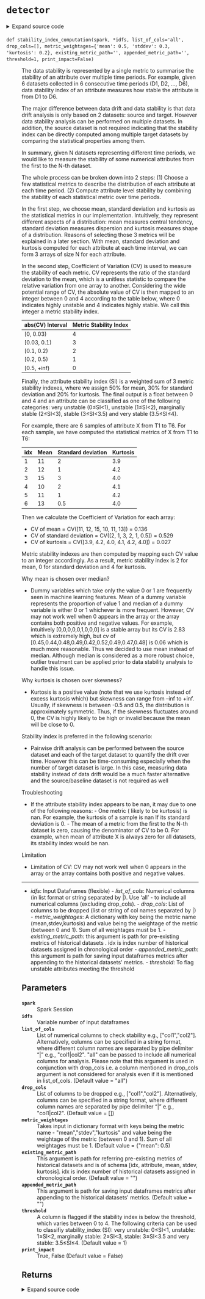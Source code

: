 # <code>detector</code>
<details class="source">
<summary>
<span>Expand source code</span>
</summary>
<pre>
```python
# coding=utf-8

from __future__ import division, print_function

import numpy as np
import pandas as pd
import pyspark
from loguru import logger
from pyspark.sql import SparkSession, DataFrame
from pyspark.sql import functions as F
from pyspark.sql import types as T
from scipy.stats import variation
import sympy as sp

from anovos.data_ingest.data_ingest import concatenate_dataset
from anovos.data_transformer.transformers import attribute_binning
from anovos.shared.utils import attributeType_segregation
from .distances import hellinger, psi, js_divergence, ks
from .validations import check_distance_method, check_list_of_columns


@check_distance_method
@check_list_of_columns
def statistics(
    spark: SparkSession,
    idf_target: DataFrame,
    idf_source: DataFrame,
    *,
    list_of_cols: list = "all",
    drop_cols: list = None,
    method_type: str = "PSI",
    bin_method: str = "equal_range",
    bin_size: int = 10,
    threshold: float = 0.1,
    pre_existing_source: bool = False,
    source_path: str = "NA",
    model_directory: str = "drift_statistics",
    print_impact: bool = False,
):
    """When the performance of a deployed machine learning model degrades in production, one potential reason is that
    the data used in training and prediction are not following the same distribution.

    Data drift mainly includes the following manifestations:

    - Covariate shift: training and test data follow different distributions. For example, An algorithm predicting
    income that is trained on younger population but tested on older population. - Prior probability shift: change of
    prior probability. For example in a spam classification problem, the proportion of spam emails changes from 0.2
    in training data to 0.6 in testing data. - Concept shift: the distribution of the target variable changes given
    fixed input values. For example in the same spam classification problem, emails tagged as spam in training data
    are more likely to be tagged as non-spam in testing data.

    In our module, we mainly focus on covariate shift detection.

    In summary, given 2 datasets, source and target datasets, we would like to quantify the drift of some numerical
    attributes from source to target datasets. The whole process can be broken down into 2 steps: (1) convert each
    attribute of interest in source and target datasets into source and target probability distributions. (2)
    calculate the statistical distance between source and target distributions for each attribute.

    In the first step, attribute_binning is firstly performed to bin the numerical attributes of the source dataset,
    which requires two input variables: bin_method and bin_size. The same binning method is applied on the target
    dataset to align two results. The probability distributions are computed by dividing the frequency of each bin by
    the total frequency.

    In the second step, 4 choices of statistical metrics are provided to measure the data drift of an attribute from
    source to target distribution: Population Stability Index (PSI), Jensen-Shannon Divergence (JSD),
    Hellinger Distance (HD) and Kolmogorov-Smirnov Distance (KS).

    They are calculated as below:
    For two discrete probability distributions *P=(p_1,…,p_k)* and *Q=(q_1,…,q_k),*

    ![https://raw.githubusercontent.com/anovos/anovos-docs/main/docs/assets/drift_stats_formulae.png](https://raw.githubusercontent.com/anovos/anovos-docs/main/docs/assets/drift_stats_formulae.png)

    A threshold can be set to flag out drifted attributes. If multiple statistical metrics have been calculated,
    an attribute will be marked as drifted if any of its statistical metric is larger than the threshold.

    This function can be used in many scenarios. For example:

    1. Attribute level data drift can be analysed together with the attribute importance of a machine learning model.
    The more important an attribute is, the more attention it needs to be given if drift presents. 2. To analyse data
    drift over time, one can treat one dataset as the source / baseline dataset and multiple datasets as the target
    datasets. Drift analysis can be performed between the source dataset and each of the target dataset to quantify
    the drift over time.

    ---------

    - *idf_target*: Input target Dataframe - *idf_source*: Input source Dataframe - *list_of_cols*: List of columns
    to check drift (list or string of col names separated by |). Use ‘all’ - to include all non-array columns (
    excluding drop_cols). - *drop_cols*: List of columns to be dropped (list or string of col names separated by |) -
    method: PSI, JSD, HD, KS (list or string of methods separated by |). Use ‘all’ - to calculate all metrics. -
    *bin_method*: equal_frequency or equal_range - *bin_size*: 10 - 20 (recommended for PSI), >100 (other method
    types) - *threshold*: To flag attributes meeting drift threshold - *pre_existing_source*: True if binning model &
    frequency counts/attribute exists already, False Otherwise. - *source_path*: If pre_existing_source is True,
    this argument is path for the source dataset details - drift_statistics folder. drift_statistics folder must
    contain attribute_binning & frequency_counts folders. If pre_existing_source is False, this argument can be used
    for saving the details. Default "NA" for temporarily saving source dataset attribute_binning folder

    Parameters
    ----------
    spark
        Spark Session
    idf_target
        Input Dataframe
    idf_source
        Baseline/Source Dataframe. This argument is ignored if pre_existing_source is True.
    list_of_cols
        List of columns to check drift e.g., ["col1","col2"].
        Alternatively, columns can be specified in a string format,
        where different column names are separated by pipe delimiter “|” e.g., "col1|col2".
        "all" can be passed to include all (non-array) columns for analysis.
        Please note that this argument is used in conjunction with drop_cols i.e. a column mentioned in
        drop_cols argument is not considered for analysis even if it is mentioned in list_of_cols.
    drop_cols
        List of columns to be dropped e.g., ["col1","col2"].
        Alternatively, columns can be specified in a string format,
        where different column names are separated by pipe delimiter “|” e.g., "col1|col2".
    method_type
        PSI", "JSD", "HD", "KS","all".
        "all" can be passed to calculate all drift metrics.
        One or more methods can be passed in a form of list or string where different metrics are separated
        by pipe delimiter “|” e.g. ["PSI", "JSD"] or "PSI|JSD"
    bin_method
        equal_frequency", "equal_range".
        In "equal_range" method, each bin is of equal size/width and in "equal_frequency", each bin
        has equal no. of rows, though the width of bins may vary.
    bin_size
        Number of bins for creating histogram
    threshold
        A column is flagged if any drift metric is above the threshold.
    pre_existing_source
        Boolean argument – True or False. True if the drift_statistics folder (binning model &
        frequency counts for each attribute) exists already, False Otherwise.
    source_path
        If pre_existing_source is False, this argument can be used for saving the drift_statistics folder.
        The drift_statistics folder will have attribute_binning (binning model) & frequency_counts sub-folders.
        If pre_existing_source is True, this argument is path for referring the drift_statistics folder.
        Default "NA" for temporarily saving source dataset attribute_binning folder.
    model_directory
        If pre_existing_source is False, this argument can be used for saving the drift stats to folder.
        The default drift statics directory is drift_statistics folder will have attribute_binning
        If pre_existing_source is True, this argument is model_directory for referring the drift statistics dir.
        Default "drift_statistics" for temporarily saving source dataset attribute_binning folder.
    print_impact
        True, False
    spark
        type spark: SparkSession
    idf_target
        type idf_target: DataFrame
    idf_source
        type idf_source: DataFrame
    spark: SparkSession

    idf_target: DataFrame

    idf_source: DataFrame

    list_of_cols: list
         (Default value = "all")
    drop_cols: list
         (Default value = None)
    method_type: str
         (Default value = "PSI")
    bin_method: str
         (Default value = "equal_range")
    bin_size: int
         (Default value = 10)
    threshold: float
         (Default value = 0.1)
    pre_existing_source: bool
         (Default value = False)
    source_path: str
         (Default value = "NA")
    model_directory: str
         (Default value = "drift_statistics")
    print_impact: bool
         (Default value = False)

    Returns
    -------

    """
    drop_cols = drop_cols or []
    num_cols = attributeType_segregation(idf_target.select(list_of_cols))[0]

    if not pre_existing_source:
        source_bin = attribute_binning(
            spark,
            idf_source,
            list_of_cols=num_cols,
            method_type=bin_method,
            bin_size=bin_size,
            pre_existing_model=False,
            model_path=source_path + "/" + model_directory,
        )
        source_bin.persist(pyspark.StorageLevel.MEMORY_AND_DISK).count()

    target_bin = attribute_binning(
        spark,
        idf_target,
        list_of_cols=num_cols,
        method_type=bin_method,
        bin_size=bin_size,
        pre_existing_model=True,
        model_path=source_path + "/" + model_directory,
    )

    target_bin.persist(pyspark.StorageLevel.MEMORY_AND_DISK).count()
    result = {"attribute": [], "flagged": []}

    for method in method_type:
        result[method] = []

    for i in list_of_cols:
        if pre_existing_source:
            x = spark.read.csv(
                source_path + "/" + model_directory + "/frequency_counts/" + i,
                header=True,
                inferSchema=True,
            )
        else:
            x = (
                source_bin.groupBy(i)
                .agg((F.count(i) / idf_source.count()).alias("p"))
                .fillna(-1)
            )
            x.coalesce(1).write.csv(
                source_path + "/" + model_directory + "/frequency_counts/" + i,
                header=True,
                mode="overwrite",
            )

        y = (
            target_bin.groupBy(i)
            .agg((F.count(i) / idf_target.count()).alias("q"))
            .fillna(-1)
        )

        xy = (
            x.join(y, i, "full_outer")
            .fillna(0.0001, subset=["p", "q"])
            .replace(0, 0.0001)
            .orderBy(i)
        )
        p = np.array(xy.select("p").rdd.flatMap(lambda x: x).collect())
        q = np.array(xy.select("q").rdd.flatMap(lambda x: x).collect())

        result["attribute"].append(i)
        counter = 0

        for idx, method in enumerate(method_type):
            drift_function = {
                "PSI": psi,
                "JSD": js_divergence,
                "HD": hellinger,
                "KS": ks,
            }
            metric = float(round(drift_function[method](p, q), 4))
            result[method].append(metric)
            if counter == 0:
                if metric > threshold:
                    result["flagged"].append(1)
                    counter = 1
            if (idx == (len(method_type) - 1)) & (counter == 0):
                result["flagged"].append(0)

    odf = (
        spark.createDataFrame(
            pd.DataFrame.from_dict(result, orient="index").transpose()
        )
        .select(["attribute"] + method_type + ["flagged"])
        .orderBy(F.desc("flagged"))
    )

    if print_impact:
        logger.info("All Attributes:")
        odf.show(len(list_of_cols))
        logger.info("Attributes meeting Data Drift threshold:")
        drift = odf.where(F.col("flagged") == 1)
        drift.show(drift.count())

    return odf


def stability_index_computation(
    spark,
    *idfs,
    list_of_cols="all",
    drop_cols=[],
    metric_weightages={"mean": 0.5, "stddev": 0.3, "kurtosis": 0.2},
    existing_metric_path="",
    appended_metric_path="",
    threshold=1,
    print_impact=False,
):
    """The data stability is represented by a single metric to summarise the stability of an attribute over multiple
    time periods. For example, given 6 datasets collected in 6 consecutive time periods (D1, D2, …, D6),
    data stability index of an attribute measures how stable the attribute is from D1 to D6.

    The major difference between data drift and data stability is that data drift analysis is only based on 2
    datasets: source and target. However data stability analysis can be performed on multiple datasets. In addition,
    the source dataset is not required indicating that the stability index can be directly computed among multiple
    target datasets by comparing the statistical properties among them.

    In summary, given N datasets representing different time periods, we would like to measure the stability of some
    numerical attributes from the first to the N-th dataset.

    The whole process can be broken down into 2 steps: (1) Choose a few statistical metrics to describe the
    distribution of each attribute at each time period. (2) Compute attribute level stability by combining the
    stability of each statistical metric over time periods.

    In the first step, we choose mean, standard deviation and kurtosis as the statistical metrics in our
    implementation. Intuitively, they represent different aspects of a distribution: mean measures central tendency,
    standard deviation measures dispersion and kurtosis measures shape of a distribution. Reasons of selecting those
    3 metrics will be explained in a later section. With mean, standard deviation and kurtosis computed for each
    attribute at each time interval, we can form 3 arrays of size N for each attribute.

    In the second step, Coefficient of Variation (CV) is used to measure the stability of each metric. CV represents
    the ratio of the standard deviation to the mean, which is a unitless statistic to compare the relative variation
    from one array to another. Considering the wide potential range of CV, the absolute value of CV is then mapped to
    an integer between 0 and 4 according to the table below, where 0 indicates highly unstable and 4 indicates highly
    stable. We call this integer a metric stability index.

    | abs(CV) Interval | Metric Stability Index |
    |------------------|------------------------|
    | [0, 0.03)        | 4                      |
    | [0.03, 0.1)      | 3                      |
    | [0.1, 0.2)       | 2                      |
    | [0.2, 0.5)       | 1                      |
    | [0.5, +inf)      | 0                      |


    Finally, the attribute stability index (SI) is a weighted sum of 3 metric stability indexes, where we assign 50%
    for mean, 30% for standard deviation and 20% for kurtosis. The final output is a float between 0 and 4 and an
    attribute can be classified as one of the following categories: very unstable (0≤SI<1), unstable (1≤SI<2),
    marginally stable (2≤SI<3), stable (3≤SI<3.5) and very stable (3.5≤SI≤4).

    For example, there are 6 samples of attribute X from T1 to T6. For each sample, we have computed the statistical
    metrics of X from T1 to T6:

    | idx | Mean | Standard deviation | Kurtosis |
    |-----|------|--------------------|----------|
    | 1   | 11   | 2                  | 3.9      |
    | 2   | 12   | 1                  | 4.2      |
    | 3   | 15   | 3                  | 4.0      |
    | 4   | 10   | 2                  | 4.1      |
    | 5   | 11   | 1                  | 4.2      |
    | 6   | 13   | 0.5                | 4.0      |

    Then we calculate the Coefficient of Variation for each array:

    - CV of mean = CV([11, 12, 15, 10, 11, 13]) = 0.136
    - CV of standard deviation = CV([2, 1, 3, 2, 1, 0.5]) = 0.529
    - CV of kurtosis = CV([3.9, 4.2, 4.0, 4.1, 4.2, 4.0]) = 0.027

    Metric stability indexes are then computed by mapping each CV value to an integer accordingly. As a result,
    metric stability index is 2 for mean, 0 for standard deviation and 4 for kurtosis.

    Why mean is chosen over median?

    - Dummy variables which take only the value 0 or 1 are frequently seen in machine learning features. Mean of a
    dummy variable represents the proportion of value 1 and median of a dummy variable is either 0 or 1 whichever is
    more frequent. However, CV may not work well when 0 appears in the array or the array contains both positive and
    negative values. For example, intuitively [0,0,0,0,0,1,0,0,0] is a stable array but its CV is 2.83 which is
    extremely high, but cv of [0.45,0.44,0.48,0.49,0.42,0.52,0.49,0.47,0.48] is 0.06 which is much more reasonable.
    Thus we decided to use mean instead of median. Although median is considered as a more robust choice,
    outlier treatment can be applied prior to data stability analysis to handle this issue.

    Why kurtosis is chosen over skewness?

    - Kurtosis is a positive value (note that we use kurtosis instead of excess kurtosis which) but skewness can
    range from –inf to +inf. Usually, if skewness is between -0.5 and 0.5, the distribution is approximately
    symmetric. Thus, if the skewness fluctuates around 0, the CV is highly likely to be high or invalid because the
    mean will be close to 0.

    Stability index is preferred in the following scenario:

    - Pairwise drift analysis can be performed between the source dataset and each of the target dataset to quantify
    the drift over time. However this can be time-consuming especially when the number of target dataset is large. In
    this case, measuring data stability instead of data drift would be a much faster alternative and the
    source/baseline dataset is not required as well

    Troubleshooting

    - If the attribute stability index appears to be nan, it may due to one of the following reasons: - One metric (
    likely to be kurtosis) is nan. For example, the kurtosis of a sample is nan If its standard deviation is 0. - The
    mean of a metric from the first to the N-th dataset is zero, causing the denominator of CV to be 0. For example,
    when mean of attribute X is always zero for all datasets, its stability index would be nan.

    Limitation

    - Limitation of CV: CV may not work well when 0 appears in the array or the array contains both positive and
    negative values.

    ------

    - *idfs*: Input Dataframes (flexible) - *list_of_cols*: Numerical columns (in list format or string separated by
    |). Use ‘all’ - to include all numerical columns (excluding drop_cols). - *drop_cols*: List of columns to be
    dropped (list or string of col names separated by |) - *metric_weightages*: A dictionary with key being the
    metric name (mean,stdev,kurtosis) and value being the weightage of the metric (between 0 and 1). Sum of all
    weightages must be 1. - *existing_metric_path*: this argument is path for pre-existing metrics of historical
    datasets  <idx,attribute,mean,stdev,kurtosis>. idx is index number of historical datasets assigned in
    chronological order - *appended_metric_path*: this argument is path for saving input dataframes metrics after
    appending to the historical datasets' metrics. - *threshold*: To flag unstable attributes meeting the threshold


    Parameters
    ----------
    spark
        Spark Session
    idfs
        Variable number of input dataframes
    list_of_cols
        List of numerical columns to check stability e.g., ["col1","col2"].
        Alternatively, columns can be specified in a string format,
        where different column names are separated by pipe delimiter “|” e.g., "col1|col2".
        "all" can be passed to include all numerical columns for analysis.
        Please note that this argument is used in conjunction with drop_cols i.e. a column mentioned in
        drop_cols argument is not considered for analysis even if it is mentioned in list_of_cols. (Default value = "all")
    drop_cols
        List of columns to be dropped e.g., ["col1","col2"].
        Alternatively, columns can be specified in a string format,
        where different column names are separated by pipe delimiter “|” e.g., "col1|col2". (Default value = [])
    metric_weightages
        Takes input in dictionary format with keys being the metric name - "mean","stdev","kurtosis"
        and value being the weightage of the metric (between 0 and 1). Sum of all weightages must be 1.
         (Default value = {"mean": 0.5)
    existing_metric_path
        This argument is path for referring pre-existing metrics of historical datasets and is
        of schema [idx, attribute, mean, stdev, kurtosis].
        idx is index number of historical datasets assigned in chronological order. (Default value = "")
    appended_metric_path
        This argument is path for saving input dataframes metrics after appending to the
        historical datasets' metrics. (Default value = "")
    threshold
        A column is flagged if the stability index is below the threshold, which varies between 0 to 4.
        The following criteria can be used to classifiy stability_index (SI): very unstable: 0≤SI<1,
        unstable: 1≤SI<2, marginally stable: 2≤SI<3, stable: 3≤SI<3.5 and very stable: 3.5≤SI≤4. (Default value = 1)
    print_impact
        True, False (Default value = False)


    Returns
    -------

    """

    num_cols = attributeType_segregation(idfs[0])[0]
    if list_of_cols == "all":
        list_of_cols = num_cols
    if isinstance(list_of_cols, str):
        list_of_cols = [x.strip() for x in list_of_cols.split("|")]
    if isinstance(drop_cols, str):
        drop_cols = [x.strip() for x in drop_cols.split("|")]

    list_of_cols = list(set([e for e in list_of_cols if e not in drop_cols]))

    if any(x not in num_cols for x in list_of_cols) | (len(list_of_cols) == 0):
        raise TypeError("Invalid input for Column(s)")

    if (
        round(
            metric_weightages.get("mean", 0)
            + metric_weightages.get("stddev", 0)
            + metric_weightages.get("kurtosis", 0),
            3,
        )
        != 1
    ):
        raise ValueError(
            "Invalid input for metric weightages. Either metric name is incorrect or sum of metric weightages is not 1.0"
        )

    if existing_metric_path:
        existing_metric_df = spark.read.csv(
            existing_metric_path, header=True, inferSchema=True
        )
        dfs_count = existing_metric_df.select(F.max(F.col("idx"))).first()[0]
    else:
        schema = T.StructType(
            [
                T.StructField("idx", T.IntegerType(), True),
                T.StructField("attribute", T.StringType(), True),
                T.StructField("mean", T.DoubleType(), True),
                T.StructField("stddev", T.DoubleType(), True),
                T.StructField("kurtosis", T.DoubleType(), True),
            ]
        )
        existing_metric_df = spark.sparkContext.emptyRDD().toDF(schema)
        dfs_count = 0

    metric_ls = []
    for idf in idfs:
        for i in list_of_cols:
            mean, stddev, kurtosis = idf.select(
                F.mean(i), F.stddev(i), F.kurtosis(i)
            ).first()
            metric_ls.append(
                [dfs_count + 1, i, mean, stddev, kurtosis + 3.0 if kurtosis else None]
            )
        dfs_count += 1

    new_metric_df = spark.createDataFrame(
        metric_ls, schema=("idx", "attribute", "mean", "stddev", "kurtosis")
    )
    appended_metric_df = concatenate_dataset(existing_metric_df, new_metric_df)

    if appended_metric_path:
        appended_metric_df.coalesce(1).write.csv(
            appended_metric_path, header=True, mode="overwrite"
        )

    result = []
    for i in list_of_cols:
        i_output = [i]
        for metric in ["mean", "stddev", "kurtosis"]:
            metric_stats = (
                appended_metric_df.where(F.col("attribute") == i)
                .orderBy("idx")
                .select(metric)
                .fillna(np.nan)
                .rdd.flatMap(list)
                .collect()
            )
            metric_cv = round(float(variation([a for a in metric_stats])), 4) or None
            i_output.append(metric_cv)
        result.append(i_output)

    schema = T.StructType(
        [
            T.StructField("attribute", T.StringType(), True),
            T.StructField("mean_cv", T.FloatType(), True),
            T.StructField("stddev_cv", T.FloatType(), True),
            T.StructField("kurtosis_cv", T.FloatType(), True),
        ]
    )

    odf = spark.createDataFrame(result, schema=schema)

    def score_cv(cv, thresholds=[0.03, 0.1, 0.2, 0.5]):
        """

        Parameters
        ----------
        cv

        thresholds

        Returns
        -------

        """
        if cv is None:
            return None
        else:
            cv = abs(cv)
            stability_index = [4, 3, 2, 1, 0]
            for i, thresh in enumerate(thresholds):
                if cv < thresh:
                    return stability_index[i]
            return stability_index[-1]

    f_score_cv = F.udf(score_cv, T.IntegerType())

    odf = (
        odf.replace(np.nan, None)
        .withColumn("mean_si", f_score_cv(F.col("mean_cv")))
        .withColumn("stddev_si", f_score_cv(F.col("stddev_cv")))
        .withColumn("kurtosis_si", f_score_cv(F.col("kurtosis_cv")))
        .withColumn(
            "stability_index",
            F.round(
                (
                    F.col("mean_si") * metric_weightages.get("mean", 0)
                    + F.col("stddev_si") * metric_weightages.get("stddev", 0)
                    + F.col("kurtosis_si") * metric_weightages.get("kurtosis", 0)
                ),
                4,
            ),
        )
        .withColumn(
            "flagged",
            F.when(
                (F.col("stability_index") < threshold)
                | (F.col("stability_index").isNull()),
                1,
            ).otherwise(0),
        )
    )

    if print_impact:
        logger.info("All Attributes:")
        odf.show(len(list_of_cols))
        logger.info("Potential Unstable Attributes:")
        unstable = odf.where(F.col("flagged") == 1)
        unstable.show(unstable.count())

    return odf


def feature_stability_estimation(
    spark,
    attribute_stats,
    attribute_transformation,
    metric_weightages={"mean": 0.5, "stddev": 0.3, "kurtosis": 0.2},
    threshold=1,
    print_impact=False,
):
    """

    Parameters
    ----------
    spark
        Spark Session
    attribute_stats
        Spark dataframe. The intermediate dataframe saved by running function
        stabilityIndex_computation with schema [idx, attribute, mean, stddev, kurtosis].
        It should contain all the attributes used in argument attribute_transformation.
    attribute_transformation
        Takes input in dictionary format: each key-value combination represents one
        new feature. Each key is a string containing all the attributes involved in
        the new feature seperated by '|'. Each value is the transformation of the
        attributes in string. For example, {'X|Y|Z': 'X**2+Y/Z', 'A': 'log(A)'}
    metric_weightages
        Takes input in dictionary format with keys being the metric name - "mean","stdev","kurtosis"
        and value being the weightage of the metric (between 0 and 1). Sum of all weightages must be 1. (Default value = {"mean": 0.5)
    threshold
        A column is flagged if the stability index is below the threshold, which varies between 0 to 4.
        The following criteria can be used to classifiy stability_index (SI): very unstable: 0≤SI<1,
        unstable: 1≤SI<2, marginally stable: 2≤SI<3, stable: 3≤SI<3.5 and very stable: 3.5≤SI≤4. (Default value = 1)
    print_impact
        True, False (Default value = False)

    Returns
    -------

    """

    def stats_estimation(attributes, transformation, mean, stddev):
        """

        Parameters
        ----------
        attributes

        transformation

        mean

        stddev


        Returns
        -------

        """
        attribute_means = list(zip(attributes, mean))
        first_dev = []
        second_dev = []
        est_mean = 0
        est_var = 0
        for attr, s in zip(attributes, stddev):
            first_dev = sp.diff(transformation, attr)
            second_dev = sp.diff(transformation, attr, 2)

            est_mean += s**2 * second_dev.subs(attribute_means) / 2
            est_var += s**2 * (first_dev.subs(attribute_means)) ** 2

        transformation = sp.parse_expr(transformation)
        est_mean += transformation.subs(attribute_means)

        return [float(est_mean), float(est_var)]

    f_stats_estimation = F.udf(stats_estimation, T.ArrayType(T.FloatType()))

    index = (
        attribute_stats.select("idx")
        .distinct()
        .orderBy("idx")
        .rdd.flatMap(list)
        .collect()
    )
    attribute_names = list(attribute_transformation.keys())
    transformations = list(attribute_transformation.values())

    feature_metric = []
    for attributes, transformation in zip(attribute_names, transformations):
        attributes = [x.strip() for x in attributes.split("|")]
        for idx in index:
            attr_mean_list, attr_stddev_list = [], []
            for attr in attributes:
                df_temp = attribute_stats.where(
                    (F.col("idx") == idx) & (F.col("attribute") == attr)
                )
                if df_temp.count() == 0:
                    raise TypeError(
                        "Invalid input for attribute_stats: all involved attributes must have available statistics across all time periods (idx)"
                    )
                attr_mean_list.append(
                    df_temp.select("mean").rdd.flatMap(lambda x: x).collect()[0]
                )
                attr_stddev_list.append(
                    df_temp.select("stddev").rdd.flatMap(lambda x: x).collect()[0]
                )
            feature_metric.append(
                [idx, transformation, attributes, attr_mean_list, attr_stddev_list]
            )

    schema = T.StructType(
        [
            T.StructField("idx", T.IntegerType(), True),
            T.StructField("transformation", T.StringType(), True),
            T.StructField("attributes", T.ArrayType(T.StringType()), True),
            T.StructField("attr_mean_list", T.ArrayType(T.FloatType()), True),
            T.StructField("attr_stddev_list", T.ArrayType(T.FloatType()), True),
        ]
    )

    df_feature_metric = (
        spark.createDataFrame(feature_metric, schema=schema)
        .withColumn(
            "est_feature_stats",
            f_stats_estimation(
                "attributes", "transformation", "attr_mean_list", "attr_stddev_list"
            ),
        )
        .withColumn("est_feature_mean", F.col("est_feature_stats")[0])
        .withColumn("est_feature_stddev", F.sqrt(F.col("est_feature_stats")[1]))
        .select(
            "idx",
            "attributes",
            "transformation",
            "est_feature_mean",
            "est_feature_stddev",
        )
    )

    output = []
    for idx, i in enumerate(transformations):
        i_output = [i]
        for metric in ["est_feature_mean", "est_feature_stddev"]:
            metric_stats = (
                df_feature_metric.where(F.col("transformation") == i)
                .orderBy("idx")
                .select(metric)
                .fillna(np.nan)
                .rdd.flatMap(list)
                .collect()
            )
            metric_cv = round(float(variation([a for a in metric_stats])), 4) or None
            i_output.append(metric_cv)
        output.append(i_output)

    schema = T.StructType(
        [
            T.StructField("feature_formula", T.StringType(), True),
            T.StructField("mean_cv", T.FloatType(), True),
            T.StructField("stddev_cv", T.FloatType(), True),
        ]
    )

    odf = spark.createDataFrame(output, schema=schema)

    def score_cv(cv, thresholds=[0.03, 0.1, 0.2, 0.5]):
        """

        Parameters
        ----------
        cv

        thresholds

        Returns
        -------

        """
        if cv is None:
            return None
        else:
            cv = abs(cv)
            stability_index = [4, 3, 2, 1, 0]
            for i, thresh in enumerate(thresholds):
                if cv < thresh:
                    return stability_index[i]
            return stability_index[-1]

    f_score_cv = F.udf(score_cv, T.IntegerType())

    odf = (
        odf.replace(np.nan, None)
        .withColumn("mean_si", f_score_cv(F.col("mean_cv")))
        .withColumn("stddev_si", f_score_cv(F.col("stddev_cv")))
        .withColumn(
            "stability_index_lower_bound",
            F.round(
                F.col("mean_si") * metric_weightages.get("mean", 0)
                + F.col("stddev_si") * metric_weightages.get("stddev", 0),
                4,
            ),
        )
        .withColumn(
            "stability_index_upper_bound",
            F.round(
                F.col("stability_index_lower_bound")
                + 4 * metric_weightages.get("kurtosis", 0),
                4,
            ),
        )
        .withColumn(
            "flagged_lower",
            F.when(
                (F.col("stability_index_lower_bound") < threshold)
                | (F.col("stability_index_lower_bound").isNull()),
                1,
            ).otherwise(0),
        )
        .withColumn(
            "flagged_upper",
            F.when(
                (F.col("stability_index_upper_bound") < threshold)
                | (F.col("stability_index_upper_bound").isNull()),
                1,
            ).otherwise(0),
        )
    )

    if print_impact:
        logger.info("All Features:")
        odf.show(len(attribute_names), False)
        logger.info(
            "Potential Unstable Features Identified by Both Lower and Upper Bounds:"
        )
        unstable = odf.where(F.col("flagged_upper") == 1)
        unstable.show(unstable.count())

    return odf
```
</pre>
</details>
## Functions
<dl>
<dt id="anovos.drift.detector.feature_stability_estimation"><code class="name flex">
<span>def <span class="ident">feature_stability_estimation</span></span>(<span>spark, attribute_stats, attribute_transformation, metric_weightages={'mean': 0.5, 'stddev': 0.3, 'kurtosis': 0.2}, threshold=1, print_impact=False)</span>
</code></dt>
<dd>
<div class="desc"><h2 id="parameters">Parameters</h2>
<dl>
<dt><strong><code>spark</code></strong></dt>
<dd>Spark Session</dd>
<dt><strong><code>attribute_stats</code></strong></dt>
<dd>Spark dataframe. The intermediate dataframe saved by running function
stabilityIndex_computation with schema [idx, attribute, mean, stddev, kurtosis].
It should contain all the attributes used in argument attribute_transformation.</dd>
<dt><strong><code>attribute_transformation</code></strong></dt>
<dd>Takes input in dictionary format: each key-value combination represents one
new feature. Each key is a string containing all the attributes involved in
the new feature seperated by '|'. Each value is the transformation of the
attributes in string. For example, {'X|Y|Z': 'X**2+Y/Z', 'A': 'log(A)'}</dd>
<dt><strong><code>metric_weightages</code></strong></dt>
<dd>Takes input in dictionary format with keys being the metric name - "mean","stdev","kurtosis"
and value being the weightage of the metric (between 0 and 1). Sum of all weightages must be 1. (Default value = {"mean": 0.5)</dd>
<dt><strong><code>threshold</code></strong></dt>
<dd>A column is flagged if the stability index is below the threshold, which varies between 0 to 4.
The following criteria can be used to classifiy stability_index (SI): very unstable: 0≤SI&lt;1,
unstable: 1≤SI&lt;2, marginally stable: 2≤SI&lt;3, stable: 3≤SI&lt;3.5 and very stable: 3.5≤SI≤4. (Default value = 1)</dd>
<dt><strong><code>print_impact</code></strong></dt>
<dd>True, False (Default value = False)</dd>
</dl>
<h2 id="returns">Returns</h2></div>
<details class="source">
<summary>
<span>Expand source code</span>
</summary>
<pre>
```python
def feature_stability_estimation(
    spark,
    attribute_stats,
    attribute_transformation,
    metric_weightages={"mean": 0.5, "stddev": 0.3, "kurtosis": 0.2},
    threshold=1,
    print_impact=False,
):
    """

    Parameters
    ----------
    spark
        Spark Session
    attribute_stats
        Spark dataframe. The intermediate dataframe saved by running function
        stabilityIndex_computation with schema [idx, attribute, mean, stddev, kurtosis].
        It should contain all the attributes used in argument attribute_transformation.
    attribute_transformation
        Takes input in dictionary format: each key-value combination represents one
        new feature. Each key is a string containing all the attributes involved in
        the new feature seperated by '|'. Each value is the transformation of the
        attributes in string. For example, {'X|Y|Z': 'X**2+Y/Z', 'A': 'log(A)'}
    metric_weightages
        Takes input in dictionary format with keys being the metric name - "mean","stdev","kurtosis"
        and value being the weightage of the metric (between 0 and 1). Sum of all weightages must be 1. (Default value = {"mean": 0.5)
    threshold
        A column is flagged if the stability index is below the threshold, which varies between 0 to 4.
        The following criteria can be used to classifiy stability_index (SI): very unstable: 0≤SI<1,
        unstable: 1≤SI<2, marginally stable: 2≤SI<3, stable: 3≤SI<3.5 and very stable: 3.5≤SI≤4. (Default value = 1)
    print_impact
        True, False (Default value = False)

    Returns
    -------

    """

    def stats_estimation(attributes, transformation, mean, stddev):
        """

        Parameters
        ----------
        attributes

        transformation

        mean

        stddev


        Returns
        -------

        """
        attribute_means = list(zip(attributes, mean))
        first_dev = []
        second_dev = []
        est_mean = 0
        est_var = 0
        for attr, s in zip(attributes, stddev):
            first_dev = sp.diff(transformation, attr)
            second_dev = sp.diff(transformation, attr, 2)

            est_mean += s**2 * second_dev.subs(attribute_means) / 2
            est_var += s**2 * (first_dev.subs(attribute_means)) ** 2

        transformation = sp.parse_expr(transformation)
        est_mean += transformation.subs(attribute_means)

        return [float(est_mean), float(est_var)]

    f_stats_estimation = F.udf(stats_estimation, T.ArrayType(T.FloatType()))

    index = (
        attribute_stats.select("idx")
        .distinct()
        .orderBy("idx")
        .rdd.flatMap(list)
        .collect()
    )
    attribute_names = list(attribute_transformation.keys())
    transformations = list(attribute_transformation.values())

    feature_metric = []
    for attributes, transformation in zip(attribute_names, transformations):
        attributes = [x.strip() for x in attributes.split("|")]
        for idx in index:
            attr_mean_list, attr_stddev_list = [], []
            for attr in attributes:
                df_temp = attribute_stats.where(
                    (F.col("idx") == idx) & (F.col("attribute") == attr)
                )
                if df_temp.count() == 0:
                    raise TypeError(
                        "Invalid input for attribute_stats: all involved attributes must have available statistics across all time periods (idx)"
                    )
                attr_mean_list.append(
                    df_temp.select("mean").rdd.flatMap(lambda x: x).collect()[0]
                )
                attr_stddev_list.append(
                    df_temp.select("stddev").rdd.flatMap(lambda x: x).collect()[0]
                )
            feature_metric.append(
                [idx, transformation, attributes, attr_mean_list, attr_stddev_list]
            )

    schema = T.StructType(
        [
            T.StructField("idx", T.IntegerType(), True),
            T.StructField("transformation", T.StringType(), True),
            T.StructField("attributes", T.ArrayType(T.StringType()), True),
            T.StructField("attr_mean_list", T.ArrayType(T.FloatType()), True),
            T.StructField("attr_stddev_list", T.ArrayType(T.FloatType()), True),
        ]
    )

    df_feature_metric = (
        spark.createDataFrame(feature_metric, schema=schema)
        .withColumn(
            "est_feature_stats",
            f_stats_estimation(
                "attributes", "transformation", "attr_mean_list", "attr_stddev_list"
            ),
        )
        .withColumn("est_feature_mean", F.col("est_feature_stats")[0])
        .withColumn("est_feature_stddev", F.sqrt(F.col("est_feature_stats")[1]))
        .select(
            "idx",
            "attributes",
            "transformation",
            "est_feature_mean",
            "est_feature_stddev",
        )
    )

    output = []
    for idx, i in enumerate(transformations):
        i_output = [i]
        for metric in ["est_feature_mean", "est_feature_stddev"]:
            metric_stats = (
                df_feature_metric.where(F.col("transformation") == i)
                .orderBy("idx")
                .select(metric)
                .fillna(np.nan)
                .rdd.flatMap(list)
                .collect()
            )
            metric_cv = round(float(variation([a for a in metric_stats])), 4) or None
            i_output.append(metric_cv)
        output.append(i_output)

    schema = T.StructType(
        [
            T.StructField("feature_formula", T.StringType(), True),
            T.StructField("mean_cv", T.FloatType(), True),
            T.StructField("stddev_cv", T.FloatType(), True),
        ]
    )

    odf = spark.createDataFrame(output, schema=schema)

    def score_cv(cv, thresholds=[0.03, 0.1, 0.2, 0.5]):
        """

        Parameters
        ----------
        cv

        thresholds

        Returns
        -------

        """
        if cv is None:
            return None
        else:
            cv = abs(cv)
            stability_index = [4, 3, 2, 1, 0]
            for i, thresh in enumerate(thresholds):
                if cv < thresh:
                    return stability_index[i]
            return stability_index[-1]

    f_score_cv = F.udf(score_cv, T.IntegerType())

    odf = (
        odf.replace(np.nan, None)
        .withColumn("mean_si", f_score_cv(F.col("mean_cv")))
        .withColumn("stddev_si", f_score_cv(F.col("stddev_cv")))
        .withColumn(
            "stability_index_lower_bound",
            F.round(
                F.col("mean_si") * metric_weightages.get("mean", 0)
                + F.col("stddev_si") * metric_weightages.get("stddev", 0),
                4,
            ),
        )
        .withColumn(
            "stability_index_upper_bound",
            F.round(
                F.col("stability_index_lower_bound")
                + 4 * metric_weightages.get("kurtosis", 0),
                4,
            ),
        )
        .withColumn(
            "flagged_lower",
            F.when(
                (F.col("stability_index_lower_bound") < threshold)
                | (F.col("stability_index_lower_bound").isNull()),
                1,
            ).otherwise(0),
        )
        .withColumn(
            "flagged_upper",
            F.when(
                (F.col("stability_index_upper_bound") < threshold)
                | (F.col("stability_index_upper_bound").isNull()),
                1,
            ).otherwise(0),
        )
    )

    if print_impact:
        logger.info("All Features:")
        odf.show(len(attribute_names), False)
        logger.info(
            "Potential Unstable Features Identified by Both Lower and Upper Bounds:"
        )
        unstable = odf.where(F.col("flagged_upper") == 1)
        unstable.show(unstable.count())

    return odf
```
</pre>
</details>
</dd>
<dt id="anovos.drift.detector.stability_index_computation"><code class="name flex">
<span>def <span class="ident">stability_index_computation</span></span>(<span>spark, *idfs, list_of_cols='all', drop_cols=[], metric_weightages={'mean': 0.5, 'stddev': 0.3, 'kurtosis': 0.2}, existing_metric_path='', appended_metric_path='', threshold=1, print_impact=False)</span>
</code></dt>
<dd>
<div class="desc"><p>The data stability is represented by a single metric to summarise the stability of an attribute over multiple
time periods. For example, given 6 datasets collected in 6 consecutive time periods (D1, D2, …, D6),
data stability index of an attribute measures how stable the attribute is from D1 to D6.</p>
<p>The major difference between data drift and data stability is that data drift analysis is only based on 2
datasets: source and target. However data stability analysis can be performed on multiple datasets. In addition,
the source dataset is not required indicating that the stability index can be directly computed among multiple
target datasets by comparing the statistical properties among them.</p>
<p>In summary, given N datasets representing different time periods, we would like to measure the stability of some
numerical attributes from the first to the N-th dataset.</p>
<p>The whole process can be broken down into 2 steps: (1) Choose a few statistical metrics to describe the
distribution of each attribute at each time period. (2) Compute attribute level stability by combining the
stability of each statistical metric over time periods.</p>
<p>In the first step, we choose mean, standard deviation and kurtosis as the statistical metrics in our
implementation. Intuitively, they represent different aspects of a distribution: mean measures central tendency,
standard deviation measures dispersion and kurtosis measures shape of a distribution. Reasons of selecting those
3 metrics will be explained in a later section. With mean, standard deviation and kurtosis computed for each
attribute at each time interval, we can form 3 arrays of size N for each attribute.</p>
<p>In the second step, Coefficient of Variation (CV) is used to measure the stability of each metric. CV represents
the ratio of the standard deviation to the mean, which is a unitless statistic to compare the relative variation
from one array to another. Considering the wide potential range of CV, the absolute value of CV is then mapped to
an integer between 0 and 4 according to the table below, where 0 indicates highly unstable and 4 indicates highly
stable. We call this integer a metric stability index.</p>
<table>
<thead>
<tr>
<th>abs(CV) Interval</th>
<th>Metric Stability Index</th>
</tr>
</thead>
<tbody>
<tr>
<td>[0, 0.03)</td>
<td>4</td>
</tr>
<tr>
<td>[0.03, 0.1)</td>
<td>3</td>
</tr>
<tr>
<td>[0.1, 0.2)</td>
<td>2</td>
</tr>
<tr>
<td>[0.2, 0.5)</td>
<td>1</td>
</tr>
<tr>
<td>[0.5, +inf)</td>
<td>0</td>
</tr>
</tbody>
</table>
<p>Finally, the attribute stability index (SI) is a weighted sum of 3 metric stability indexes, where we assign 50%
for mean, 30% for standard deviation and 20% for kurtosis. The final output is a float between 0 and 4 and an
attribute can be classified as one of the following categories: very unstable (0≤SI&lt;1), unstable (1≤SI&lt;2),
marginally stable (2≤SI&lt;3), stable (3≤SI&lt;3.5) and very stable (3.5≤SI≤4).</p>
<p>For example, there are 6 samples of attribute X from T1 to T6. For each sample, we have computed the statistical
metrics of X from T1 to T6:</p>
<table>
<thead>
<tr>
<th>idx</th>
<th>Mean</th>
<th>Standard deviation</th>
<th>Kurtosis</th>
</tr>
</thead>
<tbody>
<tr>
<td>1</td>
<td>11</td>
<td>2</td>
<td>3.9</td>
</tr>
<tr>
<td>2</td>
<td>12</td>
<td>1</td>
<td>4.2</td>
</tr>
<tr>
<td>3</td>
<td>15</td>
<td>3</td>
<td>4.0</td>
</tr>
<tr>
<td>4</td>
<td>10</td>
<td>2</td>
<td>4.1</td>
</tr>
<tr>
<td>5</td>
<td>11</td>
<td>1</td>
<td>4.2</td>
</tr>
<tr>
<td>6</td>
<td>13</td>
<td>0.5</td>
<td>4.0</td>
</tr>
</tbody>
</table>
<p>Then we calculate the Coefficient of Variation for each array:</p>
<ul>
<li>CV of mean = CV([11, 12, 15, 10, 11, 13]) = 0.136</li>
<li>CV of standard deviation = CV([2, 1, 3, 2, 1, 0.5]) = 0.529</li>
<li>CV of kurtosis = CV([3.9, 4.2, 4.0, 4.1, 4.2, 4.0]) = 0.027</li>
</ul>
<p>Metric stability indexes are then computed by mapping each CV value to an integer accordingly. As a result,
metric stability index is 2 for mean, 0 for standard deviation and 4 for kurtosis.</p>
<p>Why mean is chosen over median?</p>
<ul>
<li>Dummy variables which take only the value 0 or 1 are frequently seen in machine learning features. Mean of a
dummy variable represents the proportion of value 1 and median of a dummy variable is either 0 or 1 whichever is
more frequent. However, CV may not work well when 0 appears in the array or the array contains both positive and
negative values. For example, intuitively [0,0,0,0,0,1,0,0,0] is a stable array but its CV is 2.83 which is
extremely high, but cv of [0.45,0.44,0.48,0.49,0.42,0.52,0.49,0.47,0.48] is 0.06 which is much more reasonable.
Thus we decided to use mean instead of median. Although median is considered as a more robust choice,
outlier treatment can be applied prior to data stability analysis to handle this issue.</li>
</ul>
<p>Why kurtosis is chosen over skewness?</p>
<ul>
<li>Kurtosis is a positive value (note that we use kurtosis instead of excess kurtosis which) but skewness can
range from –inf to +inf. Usually, if skewness is between -0.5 and 0.5, the distribution is approximately
symmetric. Thus, if the skewness fluctuates around 0, the CV is highly likely to be high or invalid because the
mean will be close to 0.</li>
</ul>
<p>Stability index is preferred in the following scenario:</p>
<ul>
<li>Pairwise drift analysis can be performed between the source dataset and each of the target dataset to quantify
the drift over time. However this can be time-consuming especially when the number of target dataset is large. In
this case, measuring data stability instead of data drift would be a much faster alternative and the
source/baseline dataset is not required as well</li>
</ul>
<p>Troubleshooting</p>
<ul>
<li>If the attribute stability index appears to be nan, it may due to one of the following reasons: - One metric (
likely to be kurtosis) is nan. For example, the kurtosis of a sample is nan If its standard deviation is 0. - The
mean of a metric from the first to the N-th dataset is zero, causing the denominator of CV to be 0. For example,
when mean of attribute X is always zero for all datasets, its stability index would be nan.</li>
</ul>
<p>Limitation</p>
<ul>
<li>Limitation of CV: CV may not work well when 0 appears in the array or the array contains both positive and
negative values.</li>
</ul>
<hr>
<ul>
<li><em>idfs</em>: Input Dataframes (flexible) - <em>list_of_cols</em>: Numerical columns (in list format or string separated by
|). Use ‘all’ - to include all numerical columns (excluding drop_cols). - <em>drop_cols</em>: List of columns to be
dropped (list or string of col names separated by |) - <em>metric_weightages</em>: A dictionary with key being the
metric name (mean,stdev,kurtosis) and value being the weightage of the metric (between 0 and 1). Sum of all
weightages must be 1. - <em>existing_metric_path</em>: this argument is path for pre-existing metrics of historical
datasets
<idx,attribute,mean,stdev,kurtosis>. idx is index number of historical datasets assigned in
chronological order - <em>appended_metric_path</em>: this argument is path for saving input dataframes metrics after
appending to the historical datasets' metrics. - <em>threshold</em>: To flag unstable attributes meeting the threshold</li>
</ul>
<h2 id="parameters">Parameters</h2>
<dl>
<dt><strong><code>spark</code></strong></dt>
<dd>Spark Session</dd>
<dt><strong><code>idfs</code></strong></dt>
<dd>Variable number of input dataframes</dd>
<dt><strong><code>list_of_cols</code></strong></dt>
<dd>List of numerical columns to check stability e.g., ["col1","col2"].
Alternatively, columns can be specified in a string format,
where different column names are separated by pipe delimiter “|” e.g., "col1|col2".
"all" can be passed to include all numerical columns for analysis.
Please note that this argument is used in conjunction with drop_cols i.e. a column mentioned in
drop_cols argument is not considered for analysis even if it is mentioned in list_of_cols. (Default value = "all")</dd>
<dt><strong><code>drop_cols</code></strong></dt>
<dd>List of columns to be dropped e.g., ["col1","col2"].
Alternatively, columns can be specified in a string format,
where different column names are separated by pipe delimiter “|” e.g., "col1|col2". (Default value = [])</dd>
<dt><strong><code>metric_weightages</code></strong></dt>
<dd>Takes input in dictionary format with keys being the metric name - "mean","stdev","kurtosis"
and value being the weightage of the metric (between 0 and 1). Sum of all weightages must be 1.
(Default value = {"mean": 0.5)</dd>
<dt><strong><code>existing_metric_path</code></strong></dt>
<dd>This argument is path for referring pre-existing metrics of historical datasets and is
of schema [idx, attribute, mean, stdev, kurtosis].
idx is index number of historical datasets assigned in chronological order. (Default value = "")</dd>
<dt><strong><code>appended_metric_path</code></strong></dt>
<dd>This argument is path for saving input dataframes metrics after appending to the
historical datasets' metrics. (Default value = "")</dd>
<dt><strong><code>threshold</code></strong></dt>
<dd>A column is flagged if the stability index is below the threshold, which varies between 0 to 4.
The following criteria can be used to classifiy stability_index (SI): very unstable: 0≤SI&lt;1,
unstable: 1≤SI&lt;2, marginally stable: 2≤SI&lt;3, stable: 3≤SI&lt;3.5 and very stable: 3.5≤SI≤4. (Default value = 1)</dd>
<dt><strong><code>print_impact</code></strong></dt>
<dd>True, False (Default value = False)</dd>
</dl>
<h2 id="returns">Returns</h2></div>
<details class="source">
<summary>
<span>Expand source code</span>
</summary>
<pre>
```python
def stability_index_computation(
    spark,
    *idfs,
    list_of_cols="all",
    drop_cols=[],
    metric_weightages={"mean": 0.5, "stddev": 0.3, "kurtosis": 0.2},
    existing_metric_path="",
    appended_metric_path="",
    threshold=1,
    print_impact=False,
):
    """The data stability is represented by a single metric to summarise the stability of an attribute over multiple
    time periods. For example, given 6 datasets collected in 6 consecutive time periods (D1, D2, …, D6),
    data stability index of an attribute measures how stable the attribute is from D1 to D6.

    The major difference between data drift and data stability is that data drift analysis is only based on 2
    datasets: source and target. However data stability analysis can be performed on multiple datasets. In addition,
    the source dataset is not required indicating that the stability index can be directly computed among multiple
    target datasets by comparing the statistical properties among them.

    In summary, given N datasets representing different time periods, we would like to measure the stability of some
    numerical attributes from the first to the N-th dataset.

    The whole process can be broken down into 2 steps: (1) Choose a few statistical metrics to describe the
    distribution of each attribute at each time period. (2) Compute attribute level stability by combining the
    stability of each statistical metric over time periods.

    In the first step, we choose mean, standard deviation and kurtosis as the statistical metrics in our
    implementation. Intuitively, they represent different aspects of a distribution: mean measures central tendency,
    standard deviation measures dispersion and kurtosis measures shape of a distribution. Reasons of selecting those
    3 metrics will be explained in a later section. With mean, standard deviation and kurtosis computed for each
    attribute at each time interval, we can form 3 arrays of size N for each attribute.

    In the second step, Coefficient of Variation (CV) is used to measure the stability of each metric. CV represents
    the ratio of the standard deviation to the mean, which is a unitless statistic to compare the relative variation
    from one array to another. Considering the wide potential range of CV, the absolute value of CV is then mapped to
    an integer between 0 and 4 according to the table below, where 0 indicates highly unstable and 4 indicates highly
    stable. We call this integer a metric stability index.

    | abs(CV) Interval | Metric Stability Index |
    |------------------|------------------------|
    | [0, 0.03)        | 4                      |
    | [0.03, 0.1)      | 3                      |
    | [0.1, 0.2)       | 2                      |
    | [0.2, 0.5)       | 1                      |
    | [0.5, +inf)      | 0                      |


    Finally, the attribute stability index (SI) is a weighted sum of 3 metric stability indexes, where we assign 50%
    for mean, 30% for standard deviation and 20% for kurtosis. The final output is a float between 0 and 4 and an
    attribute can be classified as one of the following categories: very unstable (0≤SI<1), unstable (1≤SI<2),
    marginally stable (2≤SI<3), stable (3≤SI<3.5) and very stable (3.5≤SI≤4).

    For example, there are 6 samples of attribute X from T1 to T6. For each sample, we have computed the statistical
    metrics of X from T1 to T6:

    | idx | Mean | Standard deviation | Kurtosis |
    |-----|------|--------------------|----------|
    | 1   | 11   | 2                  | 3.9      |
    | 2   | 12   | 1                  | 4.2      |
    | 3   | 15   | 3                  | 4.0      |
    | 4   | 10   | 2                  | 4.1      |
    | 5   | 11   | 1                  | 4.2      |
    | 6   | 13   | 0.5                | 4.0      |

    Then we calculate the Coefficient of Variation for each array:

    - CV of mean = CV([11, 12, 15, 10, 11, 13]) = 0.136
    - CV of standard deviation = CV([2, 1, 3, 2, 1, 0.5]) = 0.529
    - CV of kurtosis = CV([3.9, 4.2, 4.0, 4.1, 4.2, 4.0]) = 0.027

    Metric stability indexes are then computed by mapping each CV value to an integer accordingly. As a result,
    metric stability index is 2 for mean, 0 for standard deviation and 4 for kurtosis.

    Why mean is chosen over median?

    - Dummy variables which take only the value 0 or 1 are frequently seen in machine learning features. Mean of a
    dummy variable represents the proportion of value 1 and median of a dummy variable is either 0 or 1 whichever is
    more frequent. However, CV may not work well when 0 appears in the array or the array contains both positive and
    negative values. For example, intuitively [0,0,0,0,0,1,0,0,0] is a stable array but its CV is 2.83 which is
    extremely high, but cv of [0.45,0.44,0.48,0.49,0.42,0.52,0.49,0.47,0.48] is 0.06 which is much more reasonable.
    Thus we decided to use mean instead of median. Although median is considered as a more robust choice,
    outlier treatment can be applied prior to data stability analysis to handle this issue.

    Why kurtosis is chosen over skewness?

    - Kurtosis is a positive value (note that we use kurtosis instead of excess kurtosis which) but skewness can
    range from –inf to +inf. Usually, if skewness is between -0.5 and 0.5, the distribution is approximately
    symmetric. Thus, if the skewness fluctuates around 0, the CV is highly likely to be high or invalid because the
    mean will be close to 0.

    Stability index is preferred in the following scenario:

    - Pairwise drift analysis can be performed between the source dataset and each of the target dataset to quantify
    the drift over time. However this can be time-consuming especially when the number of target dataset is large. In
    this case, measuring data stability instead of data drift would be a much faster alternative and the
    source/baseline dataset is not required as well

    Troubleshooting

    - If the attribute stability index appears to be nan, it may due to one of the following reasons: - One metric (
    likely to be kurtosis) is nan. For example, the kurtosis of a sample is nan If its standard deviation is 0. - The
    mean of a metric from the first to the N-th dataset is zero, causing the denominator of CV to be 0. For example,
    when mean of attribute X is always zero for all datasets, its stability index would be nan.

    Limitation

    - Limitation of CV: CV may not work well when 0 appears in the array or the array contains both positive and
    negative values.

    ------

    - *idfs*: Input Dataframes (flexible) - *list_of_cols*: Numerical columns (in list format or string separated by
    |). Use ‘all’ - to include all numerical columns (excluding drop_cols). - *drop_cols*: List of columns to be
    dropped (list or string of col names separated by |) - *metric_weightages*: A dictionary with key being the
    metric name (mean,stdev,kurtosis) and value being the weightage of the metric (between 0 and 1). Sum of all
    weightages must be 1. - *existing_metric_path*: this argument is path for pre-existing metrics of historical
    datasets  <idx,attribute,mean,stdev,kurtosis>. idx is index number of historical datasets assigned in
    chronological order - *appended_metric_path*: this argument is path for saving input dataframes metrics after
    appending to the historical datasets' metrics. - *threshold*: To flag unstable attributes meeting the threshold


    Parameters
    ----------
    spark
        Spark Session
    idfs
        Variable number of input dataframes
    list_of_cols
        List of numerical columns to check stability e.g., ["col1","col2"].
        Alternatively, columns can be specified in a string format,
        where different column names are separated by pipe delimiter “|” e.g., "col1|col2".
        "all" can be passed to include all numerical columns for analysis.
        Please note that this argument is used in conjunction with drop_cols i.e. a column mentioned in
        drop_cols argument is not considered for analysis even if it is mentioned in list_of_cols. (Default value = "all")
    drop_cols
        List of columns to be dropped e.g., ["col1","col2"].
        Alternatively, columns can be specified in a string format,
        where different column names are separated by pipe delimiter “|” e.g., "col1|col2". (Default value = [])
    metric_weightages
        Takes input in dictionary format with keys being the metric name - "mean","stdev","kurtosis"
        and value being the weightage of the metric (between 0 and 1). Sum of all weightages must be 1.
         (Default value = {"mean": 0.5)
    existing_metric_path
        This argument is path for referring pre-existing metrics of historical datasets and is
        of schema [idx, attribute, mean, stdev, kurtosis].
        idx is index number of historical datasets assigned in chronological order. (Default value = "")
    appended_metric_path
        This argument is path for saving input dataframes metrics after appending to the
        historical datasets' metrics. (Default value = "")
    threshold
        A column is flagged if the stability index is below the threshold, which varies between 0 to 4.
        The following criteria can be used to classifiy stability_index (SI): very unstable: 0≤SI<1,
        unstable: 1≤SI<2, marginally stable: 2≤SI<3, stable: 3≤SI<3.5 and very stable: 3.5≤SI≤4. (Default value = 1)
    print_impact
        True, False (Default value = False)


    Returns
    -------

    """

    num_cols = attributeType_segregation(idfs[0])[0]
    if list_of_cols == "all":
        list_of_cols = num_cols
    if isinstance(list_of_cols, str):
        list_of_cols = [x.strip() for x in list_of_cols.split("|")]
    if isinstance(drop_cols, str):
        drop_cols = [x.strip() for x in drop_cols.split("|")]

    list_of_cols = list(set([e for e in list_of_cols if e not in drop_cols]))

    if any(x not in num_cols for x in list_of_cols) | (len(list_of_cols) == 0):
        raise TypeError("Invalid input for Column(s)")

    if (
        round(
            metric_weightages.get("mean", 0)
            + metric_weightages.get("stddev", 0)
            + metric_weightages.get("kurtosis", 0),
            3,
        )
        != 1
    ):
        raise ValueError(
            "Invalid input for metric weightages. Either metric name is incorrect or sum of metric weightages is not 1.0"
        )

    if existing_metric_path:
        existing_metric_df = spark.read.csv(
            existing_metric_path, header=True, inferSchema=True
        )
        dfs_count = existing_metric_df.select(F.max(F.col("idx"))).first()[0]
    else:
        schema = T.StructType(
            [
                T.StructField("idx", T.IntegerType(), True),
                T.StructField("attribute", T.StringType(), True),
                T.StructField("mean", T.DoubleType(), True),
                T.StructField("stddev", T.DoubleType(), True),
                T.StructField("kurtosis", T.DoubleType(), True),
            ]
        )
        existing_metric_df = spark.sparkContext.emptyRDD().toDF(schema)
        dfs_count = 0

    metric_ls = []
    for idf in idfs:
        for i in list_of_cols:
            mean, stddev, kurtosis = idf.select(
                F.mean(i), F.stddev(i), F.kurtosis(i)
            ).first()
            metric_ls.append(
                [dfs_count + 1, i, mean, stddev, kurtosis + 3.0 if kurtosis else None]
            )
        dfs_count += 1

    new_metric_df = spark.createDataFrame(
        metric_ls, schema=("idx", "attribute", "mean", "stddev", "kurtosis")
    )
    appended_metric_df = concatenate_dataset(existing_metric_df, new_metric_df)

    if appended_metric_path:
        appended_metric_df.coalesce(1).write.csv(
            appended_metric_path, header=True, mode="overwrite"
        )

    result = []
    for i in list_of_cols:
        i_output = [i]
        for metric in ["mean", "stddev", "kurtosis"]:
            metric_stats = (
                appended_metric_df.where(F.col("attribute") == i)
                .orderBy("idx")
                .select(metric)
                .fillna(np.nan)
                .rdd.flatMap(list)
                .collect()
            )
            metric_cv = round(float(variation([a for a in metric_stats])), 4) or None
            i_output.append(metric_cv)
        result.append(i_output)

    schema = T.StructType(
        [
            T.StructField("attribute", T.StringType(), True),
            T.StructField("mean_cv", T.FloatType(), True),
            T.StructField("stddev_cv", T.FloatType(), True),
            T.StructField("kurtosis_cv", T.FloatType(), True),
        ]
    )

    odf = spark.createDataFrame(result, schema=schema)

    def score_cv(cv, thresholds=[0.03, 0.1, 0.2, 0.5]):
        """

        Parameters
        ----------
        cv

        thresholds

        Returns
        -------

        """
        if cv is None:
            return None
        else:
            cv = abs(cv)
            stability_index = [4, 3, 2, 1, 0]
            for i, thresh in enumerate(thresholds):
                if cv < thresh:
                    return stability_index[i]
            return stability_index[-1]

    f_score_cv = F.udf(score_cv, T.IntegerType())

    odf = (
        odf.replace(np.nan, None)
        .withColumn("mean_si", f_score_cv(F.col("mean_cv")))
        .withColumn("stddev_si", f_score_cv(F.col("stddev_cv")))
        .withColumn("kurtosis_si", f_score_cv(F.col("kurtosis_cv")))
        .withColumn(
            "stability_index",
            F.round(
                (
                    F.col("mean_si") * metric_weightages.get("mean", 0)
                    + F.col("stddev_si") * metric_weightages.get("stddev", 0)
                    + F.col("kurtosis_si") * metric_weightages.get("kurtosis", 0)
                ),
                4,
            ),
        )
        .withColumn(
            "flagged",
            F.when(
                (F.col("stability_index") < threshold)
                | (F.col("stability_index").isNull()),
                1,
            ).otherwise(0),
        )
    )

    if print_impact:
        logger.info("All Attributes:")
        odf.show(len(list_of_cols))
        logger.info("Potential Unstable Attributes:")
        unstable = odf.where(F.col("flagged") == 1)
        unstable.show(unstable.count())

    return odf
```
</pre>
</details>
</dd>
<dt id="anovos.drift.detector.statistics"><code class="name flex">
<span>def <span class="ident">statistics</span></span>(<span>spark: pyspark.sql.session.SparkSession, idf_target: pyspark.sql.dataframe.DataFrame, idf_source: pyspark.sql.dataframe.DataFrame, *, list_of_cols: list = 'all', drop_cols: list = None, method_type: str = 'PSI', bin_method: str = 'equal_range', bin_size: int = 10, threshold: float = 0.1, pre_existing_source: bool = False, source_path: str = 'NA', model_directory: str = 'drift_statistics', print_impact: bool = False)</span>
</code></dt>
<dd>
<div class="desc"><p>When the performance of a deployed machine learning model degrades in production, one potential reason is that
the data used in training and prediction are not following the same distribution.</p>
<p>Data drift mainly includes the following manifestations:</p>
<ul>
<li>Covariate shift: training and test data follow different distributions. For example, An algorithm predicting
income that is trained on younger population but tested on older population. - Prior probability shift: change of
prior probability. For example in a spam classification problem, the proportion of spam emails changes from 0.2
in training data to 0.6 in testing data. - Concept shift: the distribution of the target variable changes given
fixed input values. For example in the same spam classification problem, emails tagged as spam in training data
are more likely to be tagged as non-spam in testing data.</li>
</ul>
<p>In our module, we mainly focus on covariate shift detection.</p>
<p>In summary, given 2 datasets, source and target datasets, we would like to quantify the drift of some numerical
attributes from source to target datasets. The whole process can be broken down into 2 steps: (1) convert each
attribute of interest in source and target datasets into source and target probability distributions. (2)
calculate the statistical distance between source and target distributions for each attribute.</p>
<p>In the first step, attribute_binning is firstly performed to bin the numerical attributes of the source dataset,
which requires two input variables: bin_method and bin_size. The same binning method is applied on the target
dataset to align two results. The probability distributions are computed by dividing the frequency of each bin by
the total frequency.</p>
<p>In the second step, 4 choices of statistical metrics are provided to measure the data drift of an attribute from
source to target distribution: Population Stability Index (PSI), Jensen-Shannon Divergence (JSD),
Hellinger Distance (HD) and Kolmogorov-Smirnov Distance (KS).</p>
<p>They are calculated as below:
For two discrete probability distributions <em>P=(p_1,…,p_k)</em> and <em>Q=(q_1,…,q_k),</em></p>
<p><img alt="https://raw.githubusercontent.com/anovos/anovos-docs/main/docs/assets/drift_stats_formulae.png" src="https://raw.githubusercontent.com/anovos/anovos-docs/main/docs/assets/drift_stats_formulae.png"></p>
<p>A threshold can be set to flag out drifted attributes. If multiple statistical metrics have been calculated,
an attribute will be marked as drifted if any of its statistical metric is larger than the threshold.</p>
<p>This function can be used in many scenarios. For example:</p>
<ol>
<li>Attribute level data drift can be analysed together with the attribute importance of a machine learning model.
The more important an attribute is, the more attention it needs to be given if drift presents. 2. To analyse data
drift over time, one can treat one dataset as the source / baseline dataset and multiple datasets as the target
datasets. Drift analysis can be performed between the source dataset and each of the target dataset to quantify
the drift over time.</li>
</ol>
<hr>
<ul>
<li><em>idf_target</em>: Input target Dataframe - <em>idf_source</em>: Input source Dataframe - <em>list_of_cols</em>: List of columns
to check drift (list or string of col names separated by |). Use ‘all’ - to include all non-array columns (
excluding drop_cols). - <em>drop_cols</em>: List of columns to be dropped (list or string of col names separated by |) -
method: PSI, JSD, HD, KS (list or string of methods separated by |). Use ‘all’ - to calculate all metrics. -
<em>bin_method</em>: equal_frequency or equal_range - <em>bin_size</em>: 10 - 20 (recommended for PSI), &gt;100 (other method
types) - <em>threshold</em>: To flag attributes meeting drift threshold - <em>pre_existing_source</em>: True if binning model &amp;
frequency counts/attribute exists already, False Otherwise. - <em>source_path</em>: If pre_existing_source is True,
this argument is path for the source dataset details - drift_statistics folder. drift_statistics folder must
contain attribute_binning &amp; frequency_counts folders. If pre_existing_source is False, this argument can be used
for saving the details. Default "NA" for temporarily saving source dataset attribute_binning folder</li>
</ul>
<h2 id="parameters">Parameters</h2>
<dl>
<dt><strong><code>spark</code></strong></dt>
<dd>Spark Session</dd>
<dt><strong><code>idf_target</code></strong></dt>
<dd>Input Dataframe</dd>
<dt><strong><code>idf_source</code></strong></dt>
<dd>Baseline/Source Dataframe. This argument is ignored if pre_existing_source is True.</dd>
<dt><strong><code>list_of_cols</code></strong></dt>
<dd>List of columns to check drift e.g., ["col1","col2"].
Alternatively, columns can be specified in a string format,
where different column names are separated by pipe delimiter “|” e.g., "col1|col2".
"all" can be passed to include all (non-array) columns for analysis.
Please note that this argument is used in conjunction with drop_cols i.e. a column mentioned in
drop_cols argument is not considered for analysis even if it is mentioned in list_of_cols.</dd>
<dt><strong><code>drop_cols</code></strong></dt>
<dd>List of columns to be dropped e.g., ["col1","col2"].
Alternatively, columns can be specified in a string format,
where different column names are separated by pipe delimiter “|” e.g., "col1|col2".</dd>
<dt><strong><code>method_type</code></strong></dt>
<dd>PSI", "JSD", "HD", "KS","all".
"all" can be passed to calculate all drift metrics.
One or more methods can be passed in a form of list or string where different metrics are separated
by pipe delimiter “|” e.g. ["PSI", "JSD"] or "PSI|JSD"</dd>
<dt><strong><code>bin_method</code></strong></dt>
<dd>equal_frequency", "equal_range".
In "equal_range" method, each bin is of equal size/width and in "equal_frequency", each bin
has equal no. of rows, though the width of bins may vary.</dd>
<dt><strong><code>bin_size</code></strong></dt>
<dd>Number of bins for creating histogram</dd>
<dt><strong><code>threshold</code></strong></dt>
<dd>A column is flagged if any drift metric is above the threshold.</dd>
<dt><strong><code>pre_existing_source</code></strong></dt>
<dd>Boolean argument – True or False. True if the drift_statistics folder (binning model &amp;
frequency counts for each attribute) exists already, False Otherwise.</dd>
<dt><strong><code>source_path</code></strong></dt>
<dd>If pre_existing_source is False, this argument can be used for saving the drift_statistics folder.
The drift_statistics folder will have attribute_binning (binning model) &amp; frequency_counts sub-folders.
If pre_existing_source is True, this argument is path for referring the drift_statistics folder.
Default "NA" for temporarily saving source dataset attribute_binning folder.</dd>
<dt><strong><code>model_directory</code></strong></dt>
<dd>If pre_existing_source is False, this argument can be used for saving the drift stats to folder.
The default drift statics directory is drift_statistics folder will have attribute_binning
If pre_existing_source is True, this argument is model_directory for referring the drift statistics dir.
Default "drift_statistics" for temporarily saving source dataset attribute_binning folder.</dd>
<dt><strong><code>print_impact</code></strong></dt>
<dd>True, False</dd>
<dt><strong><code>spark</code></strong></dt>
<dd>type spark: SparkSession</dd>
<dt><strong><code>idf_target</code></strong></dt>
<dd>type idf_target: DataFrame</dd>
<dt><strong><code>idf_source</code></strong></dt>
<dd>type idf_source: DataFrame</dd>
<dt><strong><code>spark</code></strong> :&ensp;<code>SparkSession</code></dt>
<dd>&nbsp;</dd>
<dt><strong><code>idf_target</code></strong> :&ensp;<code>DataFrame</code></dt>
<dd>&nbsp;</dd>
<dt><strong><code>idf_source</code></strong> :&ensp;<code>DataFrame</code></dt>
<dd>&nbsp;</dd>
<dt><strong><code>list_of_cols</code></strong> :&ensp;<code>list</code></dt>
<dd>(Default value = "all")</dd>
<dt><strong><code>drop_cols</code></strong> :&ensp;<code>list</code></dt>
<dd>(Default value = None)</dd>
<dt><strong><code>method_type</code></strong> :&ensp;<code>str</code></dt>
<dd>(Default value = "PSI")</dd>
<dt><strong><code>bin_method</code></strong> :&ensp;<code>str</code></dt>
<dd>(Default value = "equal_range")</dd>
<dt><strong><code>bin_size</code></strong> :&ensp;<code>int</code></dt>
<dd>(Default value = 10)</dd>
<dt><strong><code>threshold</code></strong> :&ensp;<code>float</code></dt>
<dd>(Default value = 0.1)</dd>
<dt><strong><code>pre_existing_source</code></strong> :&ensp;<code>bool</code></dt>
<dd>(Default value = False)</dd>
<dt><strong><code>source_path</code></strong> :&ensp;<code>str</code></dt>
<dd>(Default value = "NA")</dd>
<dt><strong><code>model_directory</code></strong> :&ensp;<code>str</code></dt>
<dd>(Default value = "drift_statistics")</dd>
<dt><strong><code>print_impact</code></strong> :&ensp;<code>bool</code></dt>
<dd>(Default value = False)</dd>
</dl>
<h2 id="returns">Returns</h2></div>
<details class="source">
<summary>
<span>Expand source code</span>
</summary>
<pre>
```python
@check_distance_method
@check_list_of_columns
def statistics(
    spark: SparkSession,
    idf_target: DataFrame,
    idf_source: DataFrame,
    *,
    list_of_cols: list = "all",
    drop_cols: list = None,
    method_type: str = "PSI",
    bin_method: str = "equal_range",
    bin_size: int = 10,
    threshold: float = 0.1,
    pre_existing_source: bool = False,
    source_path: str = "NA",
    model_directory: str = "drift_statistics",
    print_impact: bool = False,
):
    """When the performance of a deployed machine learning model degrades in production, one potential reason is that
    the data used in training and prediction are not following the same distribution.

    Data drift mainly includes the following manifestations:

    - Covariate shift: training and test data follow different distributions. For example, An algorithm predicting
    income that is trained on younger population but tested on older population. - Prior probability shift: change of
    prior probability. For example in a spam classification problem, the proportion of spam emails changes from 0.2
    in training data to 0.6 in testing data. - Concept shift: the distribution of the target variable changes given
    fixed input values. For example in the same spam classification problem, emails tagged as spam in training data
    are more likely to be tagged as non-spam in testing data.

    In our module, we mainly focus on covariate shift detection.

    In summary, given 2 datasets, source and target datasets, we would like to quantify the drift of some numerical
    attributes from source to target datasets. The whole process can be broken down into 2 steps: (1) convert each
    attribute of interest in source and target datasets into source and target probability distributions. (2)
    calculate the statistical distance between source and target distributions for each attribute.

    In the first step, attribute_binning is firstly performed to bin the numerical attributes of the source dataset,
    which requires two input variables: bin_method and bin_size. The same binning method is applied on the target
    dataset to align two results. The probability distributions are computed by dividing the frequency of each bin by
    the total frequency.

    In the second step, 4 choices of statistical metrics are provided to measure the data drift of an attribute from
    source to target distribution: Population Stability Index (PSI), Jensen-Shannon Divergence (JSD),
    Hellinger Distance (HD) and Kolmogorov-Smirnov Distance (KS).

    They are calculated as below:
    For two discrete probability distributions *P=(p_1,…,p_k)* and *Q=(q_1,…,q_k),*

    ![https://raw.githubusercontent.com/anovos/anovos-docs/main/docs/assets/drift_stats_formulae.png](https://raw.githubusercontent.com/anovos/anovos-docs/main/docs/assets/drift_stats_formulae.png)

    A threshold can be set to flag out drifted attributes. If multiple statistical metrics have been calculated,
    an attribute will be marked as drifted if any of its statistical metric is larger than the threshold.

    This function can be used in many scenarios. For example:

    1. Attribute level data drift can be analysed together with the attribute importance of a machine learning model.
    The more important an attribute is, the more attention it needs to be given if drift presents. 2. To analyse data
    drift over time, one can treat one dataset as the source / baseline dataset and multiple datasets as the target
    datasets. Drift analysis can be performed between the source dataset and each of the target dataset to quantify
    the drift over time.

    ---------

    - *idf_target*: Input target Dataframe - *idf_source*: Input source Dataframe - *list_of_cols*: List of columns
    to check drift (list or string of col names separated by |). Use ‘all’ - to include all non-array columns (
    excluding drop_cols). - *drop_cols*: List of columns to be dropped (list or string of col names separated by |) -
    method: PSI, JSD, HD, KS (list or string of methods separated by |). Use ‘all’ - to calculate all metrics. -
    *bin_method*: equal_frequency or equal_range - *bin_size*: 10 - 20 (recommended for PSI), >100 (other method
    types) - *threshold*: To flag attributes meeting drift threshold - *pre_existing_source*: True if binning model &
    frequency counts/attribute exists already, False Otherwise. - *source_path*: If pre_existing_source is True,
    this argument is path for the source dataset details - drift_statistics folder. drift_statistics folder must
    contain attribute_binning & frequency_counts folders. If pre_existing_source is False, this argument can be used
    for saving the details. Default "NA" for temporarily saving source dataset attribute_binning folder

    Parameters
    ----------
    spark
        Spark Session
    idf_target
        Input Dataframe
    idf_source
        Baseline/Source Dataframe. This argument is ignored if pre_existing_source is True.
    list_of_cols
        List of columns to check drift e.g., ["col1","col2"].
        Alternatively, columns can be specified in a string format,
        where different column names are separated by pipe delimiter “|” e.g., "col1|col2".
        "all" can be passed to include all (non-array) columns for analysis.
        Please note that this argument is used in conjunction with drop_cols i.e. a column mentioned in
        drop_cols argument is not considered for analysis even if it is mentioned in list_of_cols.
    drop_cols
        List of columns to be dropped e.g., ["col1","col2"].
        Alternatively, columns can be specified in a string format,
        where different column names are separated by pipe delimiter “|” e.g., "col1|col2".
    method_type
        PSI", "JSD", "HD", "KS","all".
        "all" can be passed to calculate all drift metrics.
        One or more methods can be passed in a form of list or string where different metrics are separated
        by pipe delimiter “|” e.g. ["PSI", "JSD"] or "PSI|JSD"
    bin_method
        equal_frequency", "equal_range".
        In "equal_range" method, each bin is of equal size/width and in "equal_frequency", each bin
        has equal no. of rows, though the width of bins may vary.
    bin_size
        Number of bins for creating histogram
    threshold
        A column is flagged if any drift metric is above the threshold.
    pre_existing_source
        Boolean argument – True or False. True if the drift_statistics folder (binning model &
        frequency counts for each attribute) exists already, False Otherwise.
    source_path
        If pre_existing_source is False, this argument can be used for saving the drift_statistics folder.
        The drift_statistics folder will have attribute_binning (binning model) & frequency_counts sub-folders.
        If pre_existing_source is True, this argument is path for referring the drift_statistics folder.
        Default "NA" for temporarily saving source dataset attribute_binning folder.
    model_directory
        If pre_existing_source is False, this argument can be used for saving the drift stats to folder.
        The default drift statics directory is drift_statistics folder will have attribute_binning
        If pre_existing_source is True, this argument is model_directory for referring the drift statistics dir.
        Default "drift_statistics" for temporarily saving source dataset attribute_binning folder.
    print_impact
        True, False
    spark
        type spark: SparkSession
    idf_target
        type idf_target: DataFrame
    idf_source
        type idf_source: DataFrame
    spark: SparkSession

    idf_target: DataFrame

    idf_source: DataFrame

    list_of_cols: list
         (Default value = "all")
    drop_cols: list
         (Default value = None)
    method_type: str
         (Default value = "PSI")
    bin_method: str
         (Default value = "equal_range")
    bin_size: int
         (Default value = 10)
    threshold: float
         (Default value = 0.1)
    pre_existing_source: bool
         (Default value = False)
    source_path: str
         (Default value = "NA")
    model_directory: str
         (Default value = "drift_statistics")
    print_impact: bool
         (Default value = False)

    Returns
    -------

    """
    drop_cols = drop_cols or []
    num_cols = attributeType_segregation(idf_target.select(list_of_cols))[0]

    if not pre_existing_source:
        source_bin = attribute_binning(
            spark,
            idf_source,
            list_of_cols=num_cols,
            method_type=bin_method,
            bin_size=bin_size,
            pre_existing_model=False,
            model_path=source_path + "/" + model_directory,
        )
        source_bin.persist(pyspark.StorageLevel.MEMORY_AND_DISK).count()

    target_bin = attribute_binning(
        spark,
        idf_target,
        list_of_cols=num_cols,
        method_type=bin_method,
        bin_size=bin_size,
        pre_existing_model=True,
        model_path=source_path + "/" + model_directory,
    )

    target_bin.persist(pyspark.StorageLevel.MEMORY_AND_DISK).count()
    result = {"attribute": [], "flagged": []}

    for method in method_type:
        result[method] = []

    for i in list_of_cols:
        if pre_existing_source:
            x = spark.read.csv(
                source_path + "/" + model_directory + "/frequency_counts/" + i,
                header=True,
                inferSchema=True,
            )
        else:
            x = (
                source_bin.groupBy(i)
                .agg((F.count(i) / idf_source.count()).alias("p"))
                .fillna(-1)
            )
            x.coalesce(1).write.csv(
                source_path + "/" + model_directory + "/frequency_counts/" + i,
                header=True,
                mode="overwrite",
            )

        y = (
            target_bin.groupBy(i)
            .agg((F.count(i) / idf_target.count()).alias("q"))
            .fillna(-1)
        )

        xy = (
            x.join(y, i, "full_outer")
            .fillna(0.0001, subset=["p", "q"])
            .replace(0, 0.0001)
            .orderBy(i)
        )
        p = np.array(xy.select("p").rdd.flatMap(lambda x: x).collect())
        q = np.array(xy.select("q").rdd.flatMap(lambda x: x).collect())

        result["attribute"].append(i)
        counter = 0

        for idx, method in enumerate(method_type):
            drift_function = {
                "PSI": psi,
                "JSD": js_divergence,
                "HD": hellinger,
                "KS": ks,
            }
            metric = float(round(drift_function[method](p, q), 4))
            result[method].append(metric)
            if counter == 0:
                if metric > threshold:
                    result["flagged"].append(1)
                    counter = 1
            if (idx == (len(method_type) - 1)) & (counter == 0):
                result["flagged"].append(0)

    odf = (
        spark.createDataFrame(
            pd.DataFrame.from_dict(result, orient="index").transpose()
        )
        .select(["attribute"] + method_type + ["flagged"])
        .orderBy(F.desc("flagged"))
    )

    if print_impact:
        logger.info("All Attributes:")
        odf.show(len(list_of_cols))
        logger.info("Attributes meeting Data Drift threshold:")
        drift = odf.where(F.col("flagged") == 1)
        drift.show(drift.count())

    return odf
```
</pre>
</details>
</dd>
</dl>